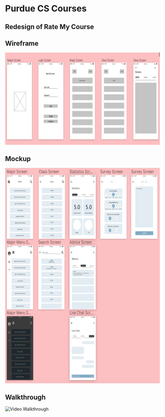 # Purdue CS Courses

## Redesign of Rate My Course

## Wireframe
<img src='/wireframe.png?raw=true' title='Video Walkthrough' width='800' height='300' alt='Video Walkthrough' />

## Mockup
<img src='/mockup.png?raw=true' title='Video Walkthrough' width='700' height='700' alt='Video Walkthrough' />

## Walkthrough
<img src='/rate my course.gif?raw=true' title='Video Walkthrough' width='200' height='370' alt='Video Walkthrough' />

